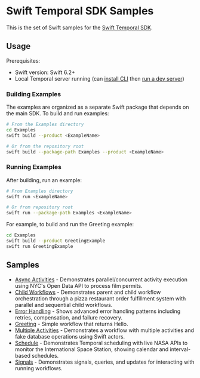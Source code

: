 # Swift Temporal SDK Samples

This is the set of Swift samples for the [Swift Temporal SDK](https://github.com/apple/swift-temporal-sdk).

## Usage

Prerequisites:

* Swift version: Swift 6.2+
* Local Temporal server running (can [install CLI](https://docs.temporal.io/cli#install) then
  [run a dev server](https://docs.temporal.io/cli#start-dev-server))

### Building Examples

The examples are organized as a separate Swift package that depends on the main SDK. To build and run examples:

```bash
# From the Examples directory
cd Examples
swift build --product <ExampleName>

# Or from the repository root
swift build --package-path Examples --product <ExampleName>
```

### Running Examples

After building, run an example:

```bash
# From Examples directory
swift run <ExampleName>

# Or from repository root
swift run --package-path Examples <ExampleName>
```

For example, to build and run the Greeting example:

```bash
cd Examples
swift build --product GreetingExample
swift run GreetingExample
```

## Samples

<!-- Keep this list in alphabetical order -->
* [Async Activities](AsyncActivities) - Demonstrates parallel/concurrent activity execution using NYC's Open Data API to process film permits.
* [Child Workflows](ChildWorkflows) - Demonstrates parent and child workflow orchestration through a pizza restaurant order fulfillment system with parallel and sequential child workflows.
* [Error Handling](ErrorHandling) - Shows advanced error handling patterns including retries, compensation, and failure recovery.
* [Greeting](Greeting) - Simple workflow that returns Hello.
* [Multiple Activities](MultipleActivities) - Demonstrates a workflow with multiple activities and fake database operations using Swift actors.
* [Schedule](Schedule) - Demonstrates Temporal scheduling with live NASA APIs to monitor the International Space Station, showing calendar and interval-based schedules.
* [Signals](Signals) - Demonstrates signals, queries, and updates for interacting with running workflows.
